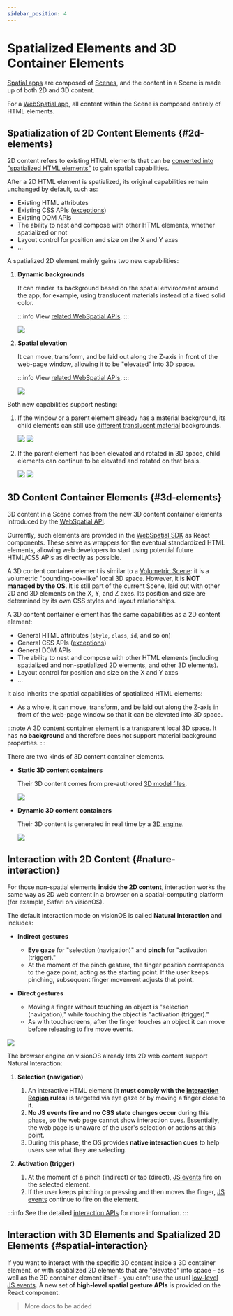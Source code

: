 ```yaml
---
sidebar_position: 4
---
```


# Spatialized Elements and 3D Container Elements

[Spatial apps](./shared-space-and-spatial-apps#spatial-apps) are composed of [Scenes](./scenes-and-spatial-layouts), and the content in a Scene is made up of both 2D and 3D content.

For a [WebSpatial app](./unique-concepts-in-webspatial#webspatial-app), all content within the Scene is composed entirely of HTML elements.

## Spatialization of 2D Content Elements {#2d-elements}

2D content refers to existing HTML elements that can be [converted into "spatialized HTML elements"](../development-guide/using-the-webspatial-api/spatialize-html-elements) to gain spatial capabilities.

After a 2D HTML element is spatialized, its original capabilities remain unchanged by default, such as:

- Existing HTML attributes
- Existing CSS APIs ([exceptions](../development-guide/using-the-webspatial-api/add-material-backgrounds#stacking-order))
- Existing DOM APIs
- The ability to nest and compose with other HTML elements, whether spatialized or not
- Layout control for position and size on the X and Y axes
- ...

A spatialized 2D element mainly gains two new capabilities:

1. **Dynamic backgrounds**

   It can render its background based on the spatial environment around the app, for example, using translucent materials instead of a fixed solid color.

   :::info
   View [related WebSpatial APIs](../development-guide/using-the-webspatial-api/add-material-backgrounds).
   :::

   [![](/assets/concepts/4-1.png)](/assets/concepts/4-1.png)

2. **Spatial elevation**

   It can move, transform, and be laid out along the Z-axis in front of the web-page window, allowing it to be "elevated" into 3D space.

   :::info
   View [related WebSpatial APIs](../development-guide/using-the-webspatial-api/elevate-2d-elements).
   :::

   [![](/assets/concepts/4-2.png)](/assets/concepts/4-2.png)

Both new capabilities support nesting:

1. If the window or a parent element already has a material background, its child elements can still use [different translucent material](../development-guide/using-the-webspatial-api/add-material-backgrounds#translucent-options) backgrounds.

   [![](/assets/concepts/4-3.png)](/assets/concepts/4-3.png)
   [![](/assets/concepts/4-4.png)](/assets/concepts/4-4.png)

2. If the parent element has been elevated and rotated in 3D space, child elements can continue to be elevated and rotated on that basis.

   [![](/assets/concepts/4-5.jpeg)](/assets/concepts/4-5.jpeg)
   [![](/assets/concepts/4-6.png)](/assets/concepts/4-6.png)

## 3D Content Container Elements {#3d-elements}

3D content in a Scene comes from the new 3D content container elements introduced by the [WebSpatial API](./unique-concepts-in-webspatial#webspatial-api).

Currently, such elements are provided in the [WebSpatial SDK](./unique-concepts-in-webspatial#webspatial-sdk) as React components. These serve as wrappers for the eventual standardized HTML elements, allowing web developers to start using potential future HTML/CSS APIs as directly as possible.

A 3D content container element is similar to a [Volumetric Scene](./scenes-and-spatial-layouts#volume-scene): it is a volumetric "bounding-box–like" local 3D space. However, it is **NOT managed by the OS**. It is still part of the current Scene, laid out with other 2D and 3D elements on the X, Y, and Z axes. Its position and size are determined by its own CSS styles and layout relationships.

A 3D content container element has the same capabilities as a 2D content element:

- General HTML attributes (`style`, `class`, `id`, and so on)
- General CSS APIs ([exceptions](../development-guide/using-the-webspatial-api/add-material-backgrounds#stacking-order))
- General DOM APIs
- The ability to nest and compose with other HTML elements (including spatialized and non-spatialized 2D elements, and other 3D elements).
- Layout control for position and size on the X and Y axes
- ...

It also inherits the spatial capabilities of spatialized HTML elements:

- As a whole, it can move, transform, and be laid out along the Z-axis in front of the web-page window so that it can be elevated into 3D space.

:::note
A 3D content container element is a transparent local 3D space. It has **no background** and therefore does not support material background properties.
:::

There are two kinds of 3D content container elements.

- **Static 3D content containers**

  Their 3D content comes from pre-authored [3D model files](../development-guide/using-the-webspatial-api/add-3d-content).

  [![](/assets/concepts/4-7.png)](/assets/concepts/4-7.png)

- **Dynamic 3D content containers**

  Their 3D content is generated in real time by a [3D engine](../development-guide/using-the-webspatial-api/add-3d-content).

  [![](/assets/concepts/4-8.png)](/assets/concepts/4-8.png)

## Interaction with 2D Content {#nature-interaction}

For those non-spatial elements **inside the 2D content**, interaction works the same way as 2D web content in a browser on a spatial-computing platform (for example, Safari on visionOS).

The default interaction mode on visionOS is called **Natural Interaction** and includes:

- **Indirect gestures**

  - **Eye gaze** for "selection (navigation)" and **pinch** for "activation (trigger)."
  - At the moment of the pinch gesture, the finger position corresponds to the gaze point, acting as the starting point. If the user keeps pinching, subsequent finger movement adjusts that point.

- **Direct gestures**

  - Moving a finger without touching an object is "selection (navigation)," while touching the object is "activation (trigger)."
  - As with touchscreens, after the finger touches an object it can move before releasing to fire move events.

[![](/assets/concepts/4-9.png)](/assets/concepts/4-9.png)

The browser engine on visionOS already lets 2D web content support Natural Interaction:

1. **Selection (navigation)**

   1. An interactive HTML element (it **must comply with the [Interaction Region](../development-guide/using-the-webspatial-api/spatialize-html-elements#hover-effect) rules**) is targeted via eye gaze or by moving a finger close to it.
   2. **No JS events fire and no CSS state changes occur** during this phase, so the web page cannot show interaction cues. Essentially, the web page is unaware of the user's selection or actions at this point.
   3. During this phase, the OS provides **native interaction cues** to help users see what they are selecting.

2. **Activation (trigger)**
   1. At the moment of a pinch (indirect) or tap (direct), [JS events](../development-guide/using-the-webspatial-api/spatialize-html-elements#js-events) fire on the selected element.
   2. If the user keeps pinching or pressing and then moves the finger, [JS events](../development-guide/using-the-webspatial-api/spatialize-html-elements#js-events) continue to fire on the element.

:::info
See the detailed [interaction APIs](../development-guide/using-the-webspatial-api/spatialize-html-elements#content-interaction) for more information.
:::

## Interaction with 3D Elements and Spatialized 2D Elements {#spatial-interaction}

If you want to interact with the specific 3D content inside a 3D container element, or with spatialized 2D elements that are "elevated" into space - as well as the 3D container element itself - you can't use the usual [low-level JS events](../development-guide/using-the-webspatial-api/spatialize-html-elements#js-events). A new set of **high-level spatial gesture APIs** is provided on the React component.

> More docs to be added

